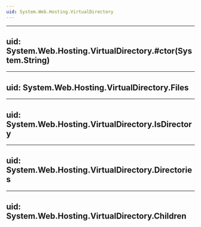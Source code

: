 ```yaml
---
uid: System.Web.Hosting.VirtualDirectory
---
```


---
uid: System.Web.Hosting.VirtualDirectory.#ctor(System.String)
---

---
uid: System.Web.Hosting.VirtualDirectory.Files
---

---
uid: System.Web.Hosting.VirtualDirectory.IsDirectory
---

---
uid: System.Web.Hosting.VirtualDirectory.Directories
---

---
uid: System.Web.Hosting.VirtualDirectory.Children
---
